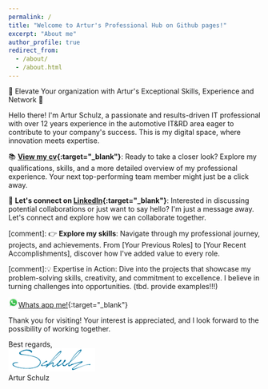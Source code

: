 ```yaml
---
permalink: /
title: "Welcome to Artur's Professional Hub on Github pages!"
excerpt: "About me"
author_profile: true
redirect_from: 
  - /about/
  - /about.html
---
```


🚀 Elevate Your organization with Artur's Exceptional Skills, Experience and Network 🚀

Hello there! I'm Artur Schulz, a passionate and results-driven IT professional with over 12 years experience in the automotive IT&RD area eager to contribute to your company's success. This is my digital space, where innovation meets expertise.

📚 **[View my cv](https://career-artur.github.io/page.github.io//cv/){:target="_blank"}**: Ready to take a closer look? Explore my qualifications, skills, and a more detailed overview of my professional experience. Your next top-performing team member might just be a click away.

📧 **Let's connect on [LinkedIn](https://www.linkedin.com/in/artur-schulz-473817b8/ "Artur's linkedin profile"){:target="_blank"}**: Interested in discussing potential collaborations or just want to say hello? I'm just a message away. Let's connect and explore how we can collaborate together. 

[comment]: 👉 **Explore my skills**: Navigate through my professional journey, projects, and achievements. From [Your Previous Roles] to [Your Recent Accomplishments], discover how I've added value to every role.

[comment]:💡 Expertise in Action: Dive into the projects that showcase my problem-solving skills, creativity, and commitment to excellence. I believe in turning challenges into opportunities. (tbd. provide examples!!!)

<img src="images/WhatsApp.svg" alt="WhatsApp" width="20">[Whats app me!](https://wa.me/4917625660032){:target="_blank"}

Thank you for visiting! Your interest is appreciated, and I look forward to the possibility of working together.


Best regards,
<br>
<img src="images/signature.png">
<br>
Artur Schulz